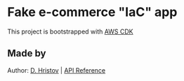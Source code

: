 # Fake e-commerce "IaC" app

This project is bootstrapped
with [AWS CDK](https://docs.aws.amazon.com/cdk/v2/guide/home.html)

## Made by

Author: [D. Hristov](https://dhristov.eu/) | [API Reference](https://docs.aws.amazon.com/cdk/api/v2/)